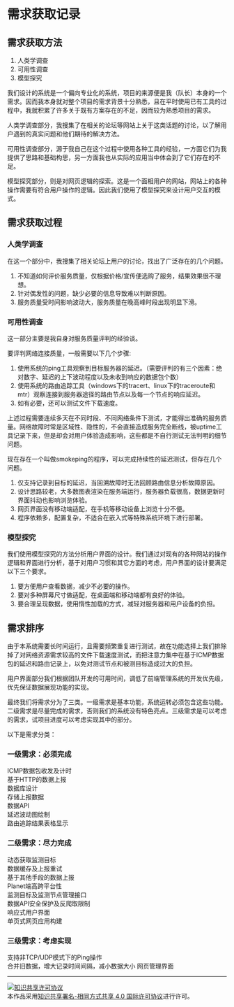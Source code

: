 # 需求获取记录

## 需求获取方法

1. 人类学调查  
2. 可用性调查
3. 模型探究

我们设计的系统是一个偏向专业化的系统，项目的来源便是我（队长）本身的一个需求。因而我本身就对整个项目的需求背景十分熟悉，且在平时使用已有工具的过程中，我就积累了许多关于既有方案存在的不足，因而较为熟悉项目的需求。

人类学调查部分，我搜集了在相关的论坛等网站上关于这类话题的讨论，以了解用户遇到的真实问题和他们期待的解决方法。

可用性调查部分，源于我自己在这个过程中使用各种工具的经验，一方面它们为我提供了思路和基础构思，另一方面我也从实际的应用当中体会到了它们存在的不足。

模型探究部分，则是对网页逻辑的探索。这是一个面相用户的网站，网站上的各种操作需要有符合用户操作的逻辑。因此我们使用了模型探究来设计用户交互的模式。

## 需求获取过程

### 人类学调查

在这一个部分中，我搜集了相关论坛上用户的讨论，找出了广泛存在的几个问题。

1. 不知道如何评价服务质量，仅根据价格/宣传便选购了服务，结果效果很不理想。  
2. 针对偶发性的问题，缺少必要的信息导致难以判断原因。  
3. 服务质量受时间影响波动大，服务质量在晚高峰时段出现明显下滑。  

### 可用性调查

这一部分主要是我自身对服务质量评判的经验谈。

要评判网络连接质量，一般需要以下几个步骤:  
1. 使用系统的ping工具观察到目标服务器的延迟。（需要评判的有三个因素：绝对数字、延迟的上下波动程度以及未收到响应的数据包个数）  
2. 使用系统的路由追踪工具（windows下的tracert、linux下的traceroute和mtr）观察连接到服务器途径的路由节点以及每一个节点的响应延迟。
3. 如有必要，还可以测试文件下载速度。

上述过程需要连续多天在不同时段、不同网络条件下测试，才能得出准确的服务质量。网络故障时常是区域性、隐性的，不会直接造成服务完全断线，被uptime工具记录下来，但是却会对用户体验造成影响，这些都是不自行测试无法判明的细节问题。  

现在存在一个叫做smokeping的程序，可以完成持续性的延迟测试，但存在几个问题。

1. 仅支持记录到目标的延迟，当回溯故障时无法回顾路由信息分析故障原因。  
2. 设计思路较老，大多数图表渲染在服务端运行，服务器负载很高，数据更新时界面抖动也影响浏览体验。  
3. 网页界面没有移动端适配，在手机等移动设备上浏览十分不便。  
4. 程序依赖多，配置复杂，不适合在嵌入式等特殊系统环境下进行部署。  

### 模型探究

我们使用模型探究的方法分析用户界面的设计。我们通过对现有的各种网站的操作逻辑和界面进行分析，基于对用户习惯和其它方面的考虑，用户界面的设计要满足以下三个要求。

1. 要方便用户查看数据，减少不必要的操作。  
2. 要对多种屏幕尺寸做适配，在桌面端和移动端都有良好的体验。  
3. 要合理呈现数据，使用惰性加载的方式，减轻对服务器和用户设备的负担。

## 需求排序

由于本系统需要长时间运行，且需要频繁重复进行测试，故在功能选择上我们排除掉了对网络资源需求较高的文件下载速度测试，而把注意力集中在基于ICMP数据包的延迟和路由记录上，以免对测试节点和被测目标造成过大的负担。

用户界面部分我们根据团队开发的可用时间，调低了前端管理系统的开发优先级，优先保证数据展现功能的实现。

最终我们将需求分为了三类。一级需求是基本功能，系统运转必须包含这些功能。二级需求是尽量完成的需求，否则我们的系统没有特色亮点。三级需求是可以考虑的需求，试项目进度可以考虑实现其中的部分。

以下是需求分类：

### 一级需求：必须完成

ICMP数据包收发及计时  
基于HTTP的数据上报  
数据库设计  
存储上报数据  
数据API  
延迟波动图绘制  
路由追踪结果表格显示  

### 二级需求：尽力完成

动态获取监测目标  
数据缓存及上报重试  
基于其他手段的数据上报  
Planet端高跨平台性  
监测目标及监测节点管理接口  
数据API安全保护及反爬取限制  
响应式用户界面  
单页式网页应用构建  

### 三级需求：考虑实现

支持非TCP/UDP模式下的Ping操作  
合并旧数据，增大记录时间间隔，减小数据大小
网页管理界面

<hr>

<a rel="license" href="http://creativecommons.org/licenses/by-sa/4.0/"><img alt="知识共享许可协议" style="border-width:0" src="https://i.creativecommons.org/l/by-sa/4.0/88x31.png" /></a><br />本作品采用<a rel="license" href="http://creativecommons.org/licenses/by-sa/4.0/">知识共享署名-相同方式共享 4.0 国际许可协议</a>进行许可。